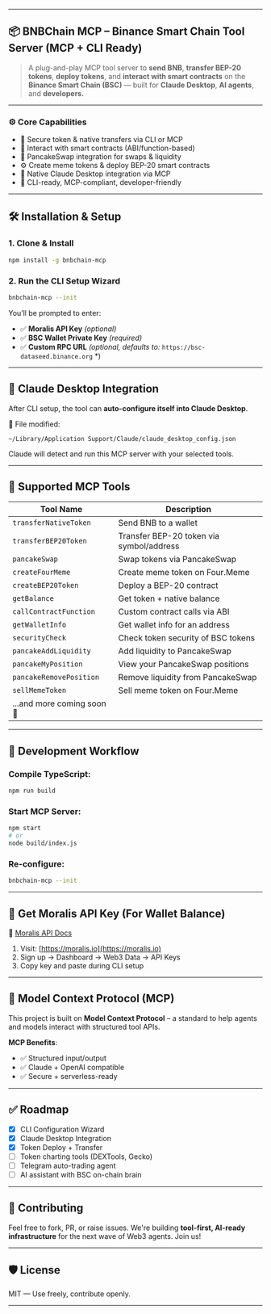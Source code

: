 

---

## 📦 BNBChain MCP – Binance Smart Chain Tool Server (MCP + CLI Ready)

> A plug-and-play MCP tool server to **send BNB**, **transfer BEP-20 tokens**, **deploy tokens**, and **interact with smart contracts** on the **Binance Smart Chain (BSC)** — built for **Claude Desktop**, **AI agents**, and **developers.**

---

### ⚙️ Core Capabilities

- 🔐 Secure token & native transfers via CLI or MCP
- 🧱 Interact with smart contracts (ABI/function-based)
- 🔄 PancakeSwap integration for swaps & liquidity
- ⚙️ Create meme tokens & deploy BEP-20 smart contracts
- 🧠 Native Claude Desktop integration via MCP
- 🔧 CLI-ready, MCP-compliant, developer-friendly

---

## 🛠 Installation & Setup

### 1. Clone & Install

```bash
npm install -g bnbchain-mcp
```

### 2. Run the CLI Setup Wizard

```bash
bnbchain-mcp --init
```

You’ll be prompted to enter:

- ✅ **Moralis API Key** *(optional)*  
- ✅ **BSC Wallet Private Key** *(required)*  
- ✅ **Custom RPC URL** *(optional, defaults to:* `https://bsc-dataseed.binance.org` *)

---

## 🧠 Claude Desktop Integration

After CLI setup, the tool can **auto-configure itself into Claude Desktop**.

📍 File modified:

```
~/Library/Application Support/Claude/claude_desktop_config.json
```

Claude will detect and run this MCP server with your selected tools.

---

## 🔨 Supported MCP Tools

| Tool Name             | Description                              |
|----------------------|------------------------------------------|
| `transferNativeToken` | Send BNB to a wallet                     |
| `transferBEP20Token`  | Transfer BEP-20 token via symbol/address |
| `pancakeSwap`         | Swap tokens via PancakeSwap              |
| `createFourMeme`      | Create meme token on Four.Meme           |
| `createBEP20Token`    | Deploy a BEP-20 contract                 |
| `getBalance`          | Get token + native balance               |
| `callContractFunction`| Custom contract calls via ABI            |
| `getWalletInfo`       | Get wallet info for an address           |
| `securityCheck`       | Check token security of BSC tokens       |
| `pancakeAddLiquidity` | Add liquidity to PancakeSwap             |
| `pancakeMyPosition`   | View your PancakeSwap positions          |
| `pancakeRemovePosition`| Remove liquidity from PancakeSwap        |
| `sellMemeToken`        | Sell meme token on Four.Meme             |
| ...and more coming soon 🔧 |

---

## 🧪 Development Workflow

### Compile TypeScript:
```bash
npm run build
```

### Start MCP Server:
```bash
npm start
# or
node build/index.js
```

### Re-configure:
```bash
bnbchain-mcp --init
```

---

## 🔑 Get Moralis API Key (For Wallet Balance)

📎 [Moralis API Docs](https://docs.moralis.com/2.0/web3-data-api/evm/get-your-api-key)

1. Visit: [https://moralis.io](https://moralis.io)
2. Sign up → Dashboard → Web3 Data → API Keys
3. Copy key and paste during CLI setup

---

## 📘 Model Context Protocol (MCP)

This project is built on **Model Context Protocol** – a standard to help agents and models interact with structured tool APIs.

**MCP Benefits**:
- ✅ Structured input/output
- ✅ Claude + OpenAI compatible
- ✅ Secure + serverless-ready

---

## ✅ Roadmap

- [x] CLI Configuration Wizard
- [x] Claude Desktop Integration
- [x] Token Deploy + Transfer
- [ ] Token charting tools (DEXTools, Gecko)
- [ ] Telegram auto-trading agent
- [ ] AI assistant with BSC on-chain brain

---

## 🤝 Contributing

Feel free to fork, PR, or raise issues.
We're building **tool-first, AI-ready infrastructure** for the next wave of Web3 agents. Join us!

---

## 🛡️ License

MIT — Use freely, contribute openly.

---
